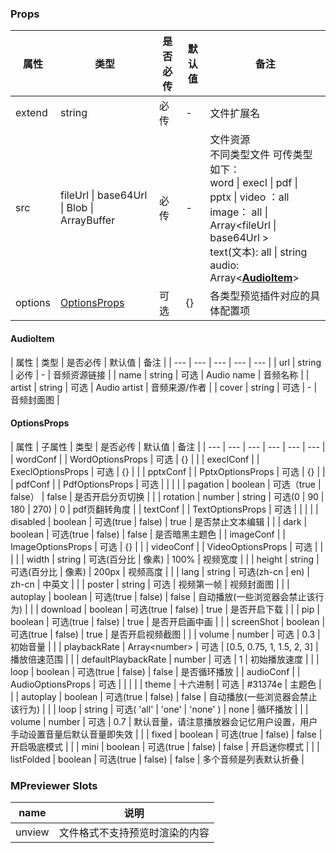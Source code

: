 

### Props
				
| 属性 | 类型 | 是否必传 | 默认值 | 备注 |
| --- | --- | --- | --- | --- |
| extend | string | 必传 | - | 文件扩展名 |
|           src | fileUrl &#124; base64Url &#124; Blob &#124; ArrayBuffer |               必传 |               - |                                   文件资源 <br>不同类型文件 可传类型如下：<br>word &#124; execl &#124; pdf &#124; pptx &#124; video ：all<br>image：    all &#124; Array<fileUrl &#124; base64Url ><br>text(文本):  all &#124; string<br>audio:   Array&lt;**[AudioItem](#AudioItem)**&gt; |
| options       | [OptionsProps](#OptionsProps) | 可选 | {} |    各类型预览插件对应的具体配置项     |  





#### AudioItem

<a id="AudioItem"></a>
| 属性 | 类型 | 是否必传 | 默认值 | 备注 |
| --- | --- | --- | --- | --- |
| url | string | 必传 | - | 音频资源链接 |
|           name | string | 可选 | Audio name | 音频名称 |
| artist | string | 可选 | Audio artist | 音频来源/作者 |
| cover | string | 可选 | - | 音频封面图 | 



#### OptionsProps


<a id="OptionsProps"></a>
| 属性 | 子属性 | 类型 | 是否必传 | 默认值 | 备注 |
| --- | --- | --- | --- | --- | --- |
| wordConf | | WordOptionsProps | 可选 | {} |  |
| execlConf |  | ExeclOptionsProps | 可选 | {} | |
| pptxConf |  | PptxOptionsProps | 可选 | {} |  |
| pdfConf |  | PdfOptionsProps | 可选 | |  |
|  | pagation | boolean | 可选（true &#124; false） | false | 是否开启分页切换 |
|  | rotation | number &#124; string | 可选(0 &#124; 90 &#124; 180 &#124; 270) | 0 | pdf页翻转角度 |
| textConf |  | TextOptionsProps | 可选 |  |  |
|  | disabled | boolean | 可选(true &#124; false) | true | 是否禁止文本编辑 |
|  | dark | boolean | 可选(true &#124; false) | false | 是否暗黑主题色 |
| imageConf |  | ImageOptionsProps | 可选 | {} |  |
| videoConf |  | VideoOptionsProps | 可选 |  |  |
|  | width | string | 可选(百分比 &#124; 像素) | 100% | 视频宽度 |
|  | height | string | 可选(百分比 &#124; 像素) | 200px | 视频高度 |
|  | lang | string | 可选(zh-cn &#124; en) | zh-cn | 中英文 |
|  | poster | string | 可选 | 视频第一帧 | 视频封面图 |
|  | autoplay | boolean | 可选(true &#124; false) | false | 自动播放(一些浏览器会禁止该行为) |
|  | download | boolean | 可选(true &#124; false) | true | 是否开启下载 |
|  | pip | boolean | 可选(true &#124; false) | true | 是否开启画中画 |
|  | screenShot | boolean | 可选(true &#124; false) | true | 是否开启视频截图 |
|  | volume | number | 可选 | 0.3 | 初始音量 |
|  | playbackRate | Array&lt;number&gt; | 可选 | [0.5, 0.75, 1, 1.5, 2, 3] | 播放倍速范围 |
|  | defaultPlaybackRate | number | 可选 | 1 | 初始播放速度 |
|  | loop | boolean | 可选(true &#124; false) | false | 是否循环播放 |
| audioConf |  | AudioOptionsProps | 可选 |  |  |
|  | theme | 十六进制 | 可选 | #31374e | 主题色 |
|  | autoplay | boolean | 可选(true &#124; false) | false | 自动播放(一些浏览器会禁止该行为) |
|  | loop | string | 可选( 'all' &#124; 'one' &#124; 'none'  ) | none | 循环播放 |
|  | volume | number | 可选 | 0.7 |  默认音量，请注意播放器会记忆用户设置，用户手动设置音量后默认音量即失效   |
|  | fixed | boolean | 可选(true &#124; false) | false | 开启吸底模式 |
|  | mini | boolean | 可选(true &#124; false) | false | 开启迷你模式 |
|  | listFolded | boolean | 可选(true &#124; false) | false | 多个音频是列表默认折叠 |



### MPreviewer  Slots

|   name    |     说明   |  
| --- | ---|
| unview | 文件格式不支持预览时渲染的内容 |
